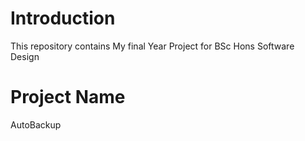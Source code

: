 # Introduction
This repository contains My final Year Project for BSc Hons Software Design

# Project Name
AutoBackup


